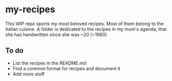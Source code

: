 # my-recipes

This WIP repo sports my most beloved recipes. Most of them belong to the Italian cuisine.
A folder is dedicated to the recipes in my mum's agenda, that she has handwritten since she was ~20 (~1980).

## To do

+ List the recipes in the README.md
+ Find a common format for recipes and document it
+ Add more stuff
